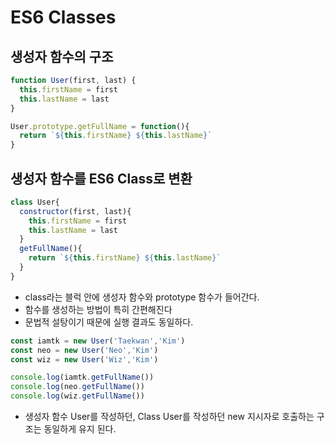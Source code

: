 # ES6 Classes

## 생성자 함수의 구조
```javascript
function User(first, last) {
  this.firstName = first
  this.lastName = last
}

User.prototype.getFullName = function(){
  return `${this.firstName} ${this.lastName}`
}
```
  
## 생성자 함수를 ES6 Class로 변환
```javascript
class User{
  constructor(first, last){
    this.firstName = first
    this.lastName = last
  }
  getFullName(){
    return `${this.firstName} ${this.lastName}`
  }
}
```
- class라는 블럭 안에 생성자 함수와 prototype 함수가 들어간다.
- 함수를 생성하는 방법이 특히 간편해진다
- 문법적 설탕이기 때문에 실행 결과도 동일하다.

```javascript
const iamtk = new User('Taekwan','Kim')
const neo = new User('Neo','Kim')
const wiz = new User('Wiz','Kim')

console.log(iamtk.getFullName())
console.log(neo.getFullName())
console.log(wiz.getFullName())
```
- 생성자 함수 User를 작성하던, Class User를 작성하던 new 지시자로 호출하는 구조는 동일하게 유지 된다.